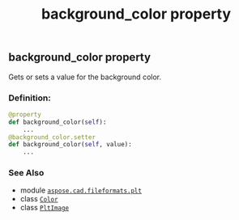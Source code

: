 ﻿---
title: background_color property
second_title: Aspose.CAD for Python via .NET API References
description: 
type: docs
weight: 100
url: /aspose.cad.fileformats.plt/pltimage/background_color/
is_root: false
---

## background_color property


Gets or sets a value for the background color.
### Definition:
```python
@property
def background_color(self):
    ...
@background_color.setter
def background_color(self, value):
    ...
```

### See Also
* module [`aspose.cad.fileformats.plt`](../../)
* class [`Color`](/cad/python-net/aspose.cad/color)
* class [`PltImage`](/cad/python-net/aspose.cad.fileformats.plt/pltimage)
